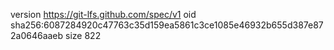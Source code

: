 version https://git-lfs.github.com/spec/v1
oid sha256:6087284920c47763c35d159ea5861c3ce1085e46932b655d387e872a0646aaeb
size 822
